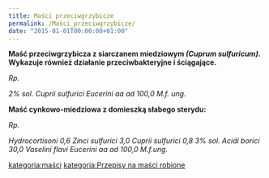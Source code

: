 ```yaml
---
title: Maści przeciwgrzybicze
permalink: /Maści_przeciwgrzybicze/
date: "2015-01-01T00:00:00+01:00"
---
```


**Maść przeciwgrzybicza z siarczanem miedziowym *(Cuprum sulfuricum)*. Wykazuje również działanie przeciwbakteryjne i ściągające.**

*Rp.*

*2% sol. Cuprii sulfurici*
*Eucerini aa ad 100,0*
*M.f. ung.*

**Maść cynkowo-miedziowa z domieszką słabego sterydu:**

*Rp.*

*Hydrocortisoni 0,6*
*Zinci sulfurici 3,0*
*Cuprii sulfurici 0,8*
*3% sol. Acidi borici 30,0*
*Vaselini flavi*
*Eucerini aa ad 100,0*
*M.f.ung.*

[kategoria:maści](/atopedia/kategoria:maści "wikilink") [kategoria:Przepisy na maści robione](/atopedia/kategoria:Przepisy_na_maści_robione "wikilink")